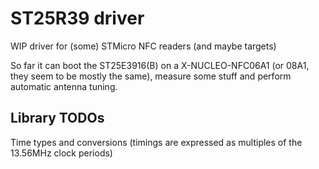 # ST25R39 driver

WIP driver for (some) STMicro NFC readers (and maybe targets)

So far it can boot the ST25E3916(B) on a X-NUCLEO-NFC06A1 (or 08A1, they seem to be mostly the same),
measure some stuff and perform automatic antenna tuning.

## Library TODOs

Time types and conversions (timings are expressed as multiples of the 13.56MHz clock periods)
